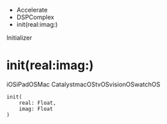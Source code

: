 

- Accelerate
- DSPComplex
-  init(real:imag:) 

Initializer

# init(real:imag:)

iOSiPadOSMac CatalystmacOStvOSvisionOSwatchOS

``` source
init(
    real: Float,
    imag: Float
)
```

